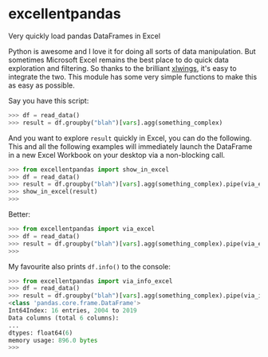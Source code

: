 # excellentpandas

Very quickly load pandas DataFrames in Excel

Python is awesome and I love it for doing all sorts of data manipulation. But sometimes Microsoft Excel remains the best place to do quick data exploration and filtering. So thanks to the brilliant [xlwings](xlwings), it's easy to integrate the two. This module has some very simple functions to make this as easy as possible.

Say you have this script:

```python
>>> df = read_data()
>>> result = df.groupby("blah")[vars].agg(something_complex)
```

And you want to explore ``result`` quickly in Excel, you can do the following. This and all the following examples will immediately launch the DataFrame in a new Excel Workbook on your desktop via a non-blocking call.

```python
>>> from excellentpandas import show_in_excel
>>> df = read_data()
>>> result = df.groupby("blah")[vars].agg(something_complex).pipe(via_excel)
>>> show_in_excel(result)
>>>
```

Better:

```python
>>> from excellentpandas import via_excel
>>> df = read_data()
>>> result = df.groupby("blah")[vars].agg(something_complex).pipe(via_excel)
>>>
```

My favourite also prints ``df.info()`` to the console:

```python
>>> from excellentpandas import via_info_excel
>>> df = read_data()
>>> result = df.groupby("blah")[vars].agg(something_complex).pipe(via_info_excel)
<class 'pandas.core.frame.DataFrame'>
Int64Index: 16 entries, 2004 to 2019
Data columns (total 6 columns):
...
dtypes: float64(6)
memory usage: 896.0 bytes
>>>
```
